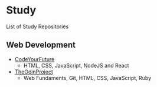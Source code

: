 # Study
List of Study Repositories

## Web Development
* [CodeYourFuture](https://github.com/CodeYourFuture/syllabus)
  * HTML, CSS, JavaScript, NodeJS and React
* [TheOdinProject](https://github.com/TheOdinProject/curriculum)
  * Web Fundaments, Git, HTML, CSS, JavaScript, Ruby

